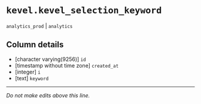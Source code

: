 # `kevel.kevel_selection_keyword`
`analytics_prod` | `analytics`

## Column details
* [character varying(9256)] `id`
* [timestamp without time zone] `created_at`
* [integer]   `i`
* [text]      `keyword`

-------------------------------------------------------------------------------
*Do not make edits above this line.*
